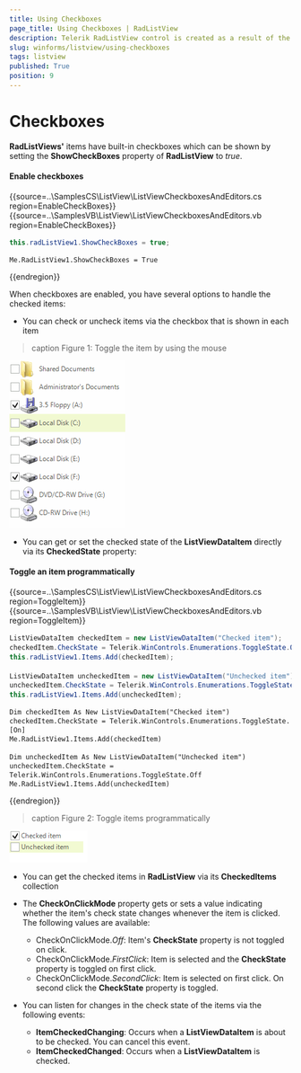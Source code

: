 ```yaml
---
title: Using Checkboxes
page_title: Using Checkboxes | RadListView
description: Telerik RadListView control is created as a result of the concord of the powerful data layer used by RadGridView and RadListControl, together with the outstanding Telerik Presentation Framework.
slug: winforms/listview/using-checkboxes
tags: listview
published: True
position: 9 
---
```


# Checkboxes

**RadListViews'** items have built-in checkboxes which can be shown by setting the __ShowCheckBoxes__ property of **RadListView** to *true*.

#### Enable checkboxes

{{source=..\SamplesCS\ListView\ListViewCheckboxesAndEditors.cs region=EnableCheckBoxes}} 
{{source=..\SamplesVB\ListView\ListViewCheckboxesAndEditors.vb region=EnableCheckBoxes}} 

````C#
this.radListView1.ShowCheckBoxes = true;

````
````VB.NET
Me.RadListView1.ShowCheckBoxes = True

````

{{endregion}} 

When checkboxes are enabled, you have several options to handle the checked items:

* You can check or uncheck items via the checkbox that is shown in each item

>caption Figure 1: Toggle the item by using the mouse

![listview-using-checkboxes 001](images/listview-using-checkboxes001.gif)

* You can get or set the checked state of the __ListViewDataItem__ directly via its __CheckedState__ property:

#### Toggle an item programmatically

{{source=..\SamplesCS\ListView\ListViewCheckboxesAndEditors.cs region=ToggleItem}} 
{{source=..\SamplesVB\ListView\ListViewCheckboxesAndEditors.vb region=ToggleItem}} 

````C#
ListViewDataItem checkedItem = new ListViewDataItem("Checked item");
checkedItem.CheckState = Telerik.WinControls.Enumerations.ToggleState.On;
this.radListView1.Items.Add(checkedItem);

ListViewDataItem uncheckedItem = new ListViewDataItem("Unchecked item");
uncheckedItem.CheckState = Telerik.WinControls.Enumerations.ToggleState.Off;
this.radListView1.Items.Add(uncheckedItem);

````
````VB.NET
Dim checkedItem As New ListViewDataItem("Checked item")
checkedItem.CheckState = Telerik.WinControls.Enumerations.ToggleState.[On]
Me.RadListView1.Items.Add(checkedItem)

Dim uncheckedItem As New ListViewDataItem("Unchecked item")
uncheckedItem.CheckState = Telerik.WinControls.Enumerations.ToggleState.Off
Me.RadListView1.Items.Add(uncheckedItem)

````

{{endregion}} 

>caption Figure 2: Toggle items programmatically

![listview-using-checkboxes 002](images/listview-using-checkboxes002.png)

* You can get the checked items in **RadListView** via its __CheckedItems__ collection

* The **CheckOnClickMode** property gets or sets a value indicating whether the item's check state changes whenever the item is clicked. The following values are available:

	* CheckOnClickMode.*Off*: Item's **CheckState** property is not toggled on click.
	* CheckOnClickMode.*FirstClick*: Item is selected and the **CheckState** property is toggled on first click.
	* CheckOnClickMode.*SecondClick*: Item is selected on first click. On second click the **CheckState** property is toggled.    

* You can listen for changes in the check state of the items via the following events:
	*  __ItemCheckedChanging__: Occurs when a **ListViewDataItem** is about to be checked. You can cancel this event.
	*  __ItemCheckedChanged__: Occurs when a **ListViewDataItem** is checked.

 